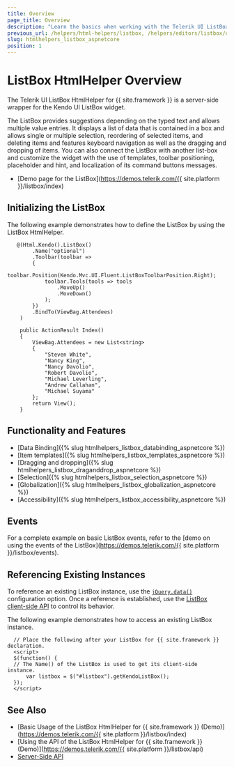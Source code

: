 ```yaml
---
title: Overview
page_title: Overview
description: "Learn the basics when working with the Telerik UI ListBox HtmlHelper for {{ site.framework }}."
previous_url: /helpers/html-helpers/listbox, /helpers/editors/listbox/overview
slug: htmlhelpers_listbox_aspnetcore
position: 1
---
```


# ListBox HtmlHelper Overview

The Telerik UI ListBox HtmlHelper for {{ site.framework }} is a server-side wrapper for the Kendo UI ListBox widget.

The ListBox provides suggestions depending on the typed text and allows multiple value entries. It displays a list of data that is contained in a box and allows single or multiple selection, reordering of selected items, and deleting items and features keyboard navigation as well as the dragging and dropping of items. You can also connect the ListBox with another list-box and customize the widget with the use of templates, toolbar positioning, placeholder and hint, and localization of its command buttons messages.

* [Demo page for the ListBox](https://demos.telerik.com/{{ site.platform }}/listbox/index)

## Initializing the ListBox

The following example demonstrates how to define the ListBox by using the ListBox HtmlHelper.

```Razor
   @(Html.Kendo().ListBox()
        .Name("optional")
        .Toolbar(toolbar =>
        {
            toolbar.Position(Kendo.Mvc.UI.Fluent.ListBoxToolbarPosition.Right);
            toolbar.Tools(tools => tools
                .MoveUp()
                .MoveDown()
            );
        })
        .BindTo(ViewBag.Attendees)
    )
```
```Controller
    public ActionResult Index()
    {
        ViewBag.Attendees = new List<string>
        {
            "Steven White",
            "Nancy King",
            "Nancy Davolio",
            "Robert Davolio",
            "Michael Leverling",
            "Andrew Callahan",
            "Michael Suyama"
        };
        return View();
    }
```

## Functionality and Features

* [Data Binding]({% slug htmlhelpers_listbox_databinding_aspnetcore %})
* [Item templates]({% slug htmlhelpers_listbox_templates_aspnetcore %})
* [Dragging and dropping]({% slug htmlhelpers_listbox_draganddrop_aspnetcore %})
* [Selection]({% slug htmlhelpers_listbox_selection_aspnetcore %})
* [Globalization]({% slug htmlhelpers_listbox_globalization_aspnetcore %})
* [Accessibility]({% slug htmlhelpers_listbox_accessibility_aspnetcore %})

## Events

For a complete example on basic ListBox events, refer to the [demo on using the events of the ListBox](https://demos.telerik.com/{{ site.platform }}/listbox/events).

## Referencing Existing Instances

To reference an existing  ListBox instance, use the [`jQuery.data()`](http://api.jquery.com/jQuery.data/) configuration option. Once a reference is established, use the [ListBox client-side API](https://docs.telerik.com/kendo-ui/api/javascript/ui/listbox) to control its behavior.

The following example demonstrates how to access an existing ListBox instance.

      // Place the following after your ListBox for {{ site.framework }} declaration.
      <script>
      $(function() {
      // The Name() of the ListBox is used to get its client-side instance.
          var listbox = $("#listbox").getKendoListBox();
      });
      </script>
## See Also

* [Basic Usage of the ListBox HtmlHelper for {{ site.framework }} (Demo)](https://demos.telerik.com/{{ site.platform }}/listbox/index)
* [Using the API of the ListBox HtmlHelper for {{ site.framework }} (Demo)](https://demos.telerik.com/{{ site.platform }}/listbox/api)
* [Server-Side API](/api/listbox)
